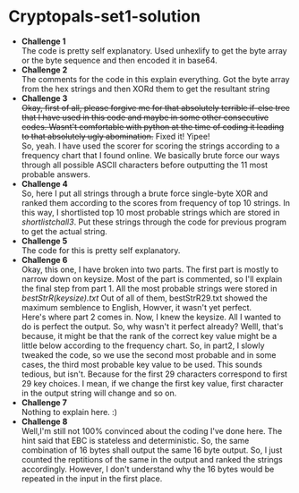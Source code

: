 # Cryptopals-set1-solution

- **Challenge 1**<br>
  The code is pretty self explanatory. Used unhexlify to get the byte array or the byte sequence and then encoded it in base64.<br>
- **Challenge 2**<br>
  The comments for the code in this explain everything. Got the byte array from the hex strings and then XORd them to get the resultant string<br>
- **Challenge 3**<br>
  <del>Okay, first of all, please forgive me for that absolutely terrible if-else tree that I have used in this code and maybe in some other consecutive codes. Wasnt't comfortable with python at the time of coding it leading to that absolutely ugly abomination.</del> Fixed it! Yipee!<br>
  So, yeah. I have used the scorer for scoring the strings according to a frequency chart that I found online.  We basically brute force our ways through all possible ASCII characters before outputting the 11 most probable answers.<br>
- **Challenge 4**<br>
  So, here I put all strings through a brute force single-byte XOR and ranked them according to the scores from frequency of top 10 strings. In this way, I shortlisted top 10 most probable strings which are stored in <i>shortlistchall3</i>. Put these strings through the code for previous program to get the actual string.
- **Challenge 5**<br>
  The code for this is pretty self explanatory.
- **Challenge 6**<br>
  Okay, this one, I have broken into two parts. The first part is mostly to narrow down on keysize. Most of the part is commented, so I'll explain the final step from part 1. All the most probable strings were stored in <i>bestStrR(keysize).txt</i> Out of all of them, bestStrR29.txt showed the maximum semblence to English, Howver, it wasn't yet perfect. <br>
  Here's where part 2 comes in. Now, I knew the keysize. All I wanted to do is perfect the output. So, why wasn't it perfect already? Welll, that's because, it might be that the rank of the correct key value might be a little below according to the frequency chart. So, in part2, I slowly tweaked the code, so we use the second most probable and in some cases, the third most probable key value to be used. This sounds tedious, but isn't. Because for the first 29 characters correspond to first 29 key choices. I mean, if we change the first key value, first character in the output string will change and so on.
- **Challenge 7** <br>
  Nothing to explain here. :)
- **Challenge 8**<br>
  Well,I'm still not 100% convinced about the coding I've done here. The hint said that EBC is stateless and deterministic. So, the same combination of 16 bytes shall output the same 16 byte output. So, I just counted the reptitions of the same in the output and ranked the strings accordingly. However, I don't understand why the 16 bytes would be repeated in the input in the first place.
